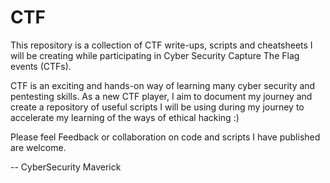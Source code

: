 # CTF

This repository is a collection of CTF write-ups, scripts and cheatsheets I will be creating while participating in Cyber Security Capture The Flag events (CTFs).

CTF is an exciting and hands-on way of learning many cyber security and pentesting skills. As a new CTF player, I aim to document my journey and create a repository of useful scripts I will be using during my journey to accelerate my learning of the ways of ethical hacking :)

Please feel Feedback or collaboration on code and scripts I have published are welcome.


-- CyberSecurity Maverick
